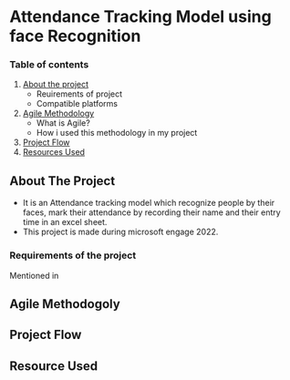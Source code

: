 # Attendance Tracking Model using face Recognition
### Table of contents <BR>
1. [About the project](https://github.com/ADHYA-MITTAL/face-recognition/new/main?readme=1#about-the-project)<br>
    - Reuirements of project<br>
    - Compatible platforms<br>  
2. [Agile Methodology](https://github.com/ADHYA-MITTAL/face-recognition/new/main?readme=1#agile-methodogoly)<br>
    - What is Agile?
    - How i used this methodology in my project<br>
3. [Project Flow](https://github.com/ADHYA-MITTAL/face-recognition/new/main?readme=1#project-flow) <br>
4. [Resources Used](https://github.com/ADHYA-MITTAL/face-recognition/new/main?readme=1#resource-used)
  
## About The Project
- It is an Attendance tracking model which recognize people by their faces, mark their attendance by recording their name and their entry time in an excel sheet.
- This project is made during microsoft engage 2022.<br>
### Requirements of the project
Mentioned in   
  
  
## Agile Methodogoly
  
## Project Flow
  
## Resource Used
  
